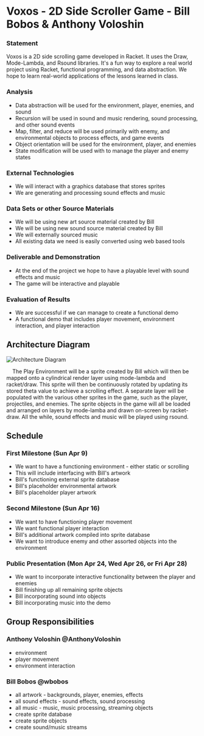 # Voxos - 2D Side Scroller Game - Bill Bobos & Anthony Voloshin


### Statement

Voxos is a 2D side scrolling game developed in Racket. It uses the Draw, Mode-Lambda, and Rsound libraries.
It's a fun way to explore a real world project using Racket, functional programming, and data abstraction.
We hope to learn real-world applications of the lessons learned in class.

### Analysis

- Data abstraction will be used for the environment, player, enemies, and sound
- Recursion will be used in sound and music rendering, sound processing, and other sound events
- Map, filter, and reduce will be used primarily with enemy, and environmental objects to process effects, and game events
- Object orientation will be used for the environment, player, and enemies
- State modification will be used with to manage the player and enemy states

### External Technologies

- We will interact with a graphics database that stores sprites
- We are generating and processing sound effects and music

### Data Sets or other Source Materials

- We will be using new art source material created by Bill
- We will be using new sound source material created by Bill
- We will externally sourced music
- All existing data we need is easily converted using web based tools

### Deliverable and Demonstration

- At the end of the project we hope to have a playable level with sound effects and music
- The game will be interactive and playable

### Evaluation of Results

- We are successful if we can manage to create a functional demo
- A functional demo that includes player movement, environment interaction, and player interaction

## Architecture Diagram

![Architecture Diagram](https://raw.githubusercontent.com/oplS17projects/voxos/master/Architechture%20Diagram.jpg)

&nbsp;&nbsp;&nbsp;&nbsp;The Play Environment will be a sprite created by Bill which will then be mapped onto a cylindrical render layer using mode-lambda and racket/draw. This sprite will then be continuously rotated by updating its stored theta value to achieve a scrolling effect. A separate layer will be populated with the various other sprites in the game, such as the player, projectiles, and enemies. The sprite objects in the game will all be loaded and arranged on layers by mode-lamba and drawn on-screen by racket-draw. All the while, sound effects and music will be played using rsound. 

## Schedule

### First Milestone (Sun Apr 9)

- We want to have a functioning environment - either static or scrolling
- This will include interfacing with Bill's artwork
- Bill's functioning external sprite database
- Bill's placeholder environmental artwork
- Bill's placeholder player artwork

### Second Milestone (Sun Apr 16)

- We want to have functioning player movement
- We want functional player interaction
- Bill's additional artwork compiled into sprite database
- We want to introduce enemy and other assorted objects into the environment

### Public Presentation (Mon Apr 24, Wed Apr 26, or Fri Apr 28)

- We want to incorporate interactive functionality between the player and enemies
- Bill finishing up all remaining sprite objects
- Bill incorporating sound into objects
- Bill incorporating music into the demo

## Group Responsibilities

### Anthony Voloshin @AnthonyVoloshin

- environment
- player movement
- environment interaction

### Bill Bobos @wbobos

- all artwork - backgrounds, player, enemies, effects
- all sound effects - sound effects, sound processing
- all music - music, music processing, streaming objects
- create sprite database
- create sprite objects
- create sound/music streams

